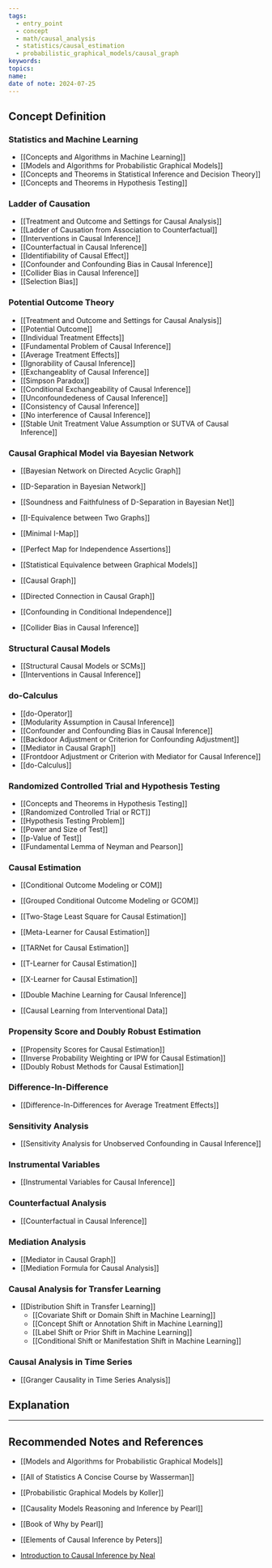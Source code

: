 ```yaml
---
tags:
  - entry_point
  - concept
  - math/causal_analysis
  - statistics/causal_estimation
  - probabilistic_graphical_models/causal_graph
keywords: 
topics: 
name: 
date of note: 2024-07-25
---
```


## Concept Definition

### Statistics and Machine Learning

- [[Concepts and Algorithms in Machine Learning]]
- [[Models and Algorithms for Probabilistic Graphical Models]]
- [[Concepts and Theorems in Statistical Inference and Decision Theory]]
- [[Concepts and Theorems in Hypothesis Testing]]

### Ladder of Causation

- [[Treatment and Outcome and Settings for Causal Analysis]]
- [[Ladder of Causation from Association to Counterfactual]]
- [[Interventions in Causal Inference]]
- [[Counterfactual in Causal Inference]]
- [[Identifiability of Causal Effect]]
- [[Confounder and Confounding Bias in Causal Inference]]
- [[Collider Bias in Causal Inference]]
- [[Selection Bias]]


### Potential Outcome Theory

- [[Treatment and Outcome and Settings for Causal Analysis]]
- [[Potential Outcome]]
- [[Individual Treatment Effects]]
- [[Fundamental Problem of Causal Inference]]
- [[Average Treatment Effects]]
- [[Ignorability of Causal Inference]]
- [[Exchangeablity of Causal Inference]]
- [[Simpson Paradox]]
- [[Conditional Exchangeability of Causal Inference]]
- [[Unconfoundedeness of Causal Inference]]
- [[Consistency of Causal Inference]]
- [[No interference of Causal Inference]]
- [[Stable Unit Treatment Value Assumption or SUTVA of Causal Inference]]


### Causal Graphical Model via Bayesian Network

- [[Bayesian Network on Directed Acyclic Graph]]
- [[D-Separation in Bayesian Network]]
- [[Soundness and Faithfulness of D-Separation in Bayesian Net]]
- [[I-Equivalence between Two Graphs]]
- [[Minimal I-Map]]
- [[Perfect Map for Independence Assertions]]
- [[Statistical Equivalence between Graphical Models]]

- [[Causal Graph]]
- [[Directed Connection in Causal Graph]]
- [[Confounding in Conditional Independence]]
- [[Collider Bias in Causal Inference]]

### Structural Causal Models

- [[Structural Causal Models or SCMs]]
- [[Interventions in Causal Inference]]


### do-Calculus

- [[do-Operator]]
- [[Modularity Assumption in Causal Inference]]
- [[Confounder and Confounding Bias in Causal Inference]]
- [[Backdoor Adjustment or Criterion for Confounding Adjustment]]
- [[Mediator in Causal Graph]]
- [[Frontdoor Adjustment or Criterion with Mediator for Causal Inference]]
- [[do-Calculus]]

### Randomized Controlled Trial and Hypothesis Testing

- [[Concepts and Theorems in Hypothesis Testing]]
- [[Randomized Controlled Trial or RCT]]
- [[Hypothesis Testing Problem]]
- [[Power and Size of Test]]
- [[p-Value of Test]]
- [[Fundamental Lemma of Neyman and Pearson]]


### Causal Estimation

- [[Conditional Outcome Modeling or COM]]
- [[Grouped Conditional Outcome Modeling or GCOM]]
- [[Two-Stage Least Square for Causal Estimation]]

- [[Meta-Learner for Causal Estimation]]
- [[TARNet for Causal Estimation]]
- [[T-Learner for Causal Estimation]]
- [[X-Learner for Causal Estimation]]
- [[Double Machine Learning for Causal Inference]]
- [[Causal Learning from Interventional Data]]


### Propensity Score and Doubly Robust Estimation

- [[Propensity Scores for Causal Estimation]]
- [[Inverse Probability Weighting or IPW for Causal Estimation]]
- [[Doubly Robust Methods for Causal Estimation]]


### Difference-In-Difference

- [[Difference-In-Differences for Average Treatment Effects]]


### Sensitivity Analysis

- [[Sensitivity Analysis for Unobserved Confounding in Causal Inference]]

### Instrumental Variables

- [[Instrumental Variables for Causal Inference]]

### Counterfactual Analysis

- [[Counterfactual in Causal Inference]]

### Mediation Analysis

- [[Mediator in Causal Graph]]
- [[Mediation Formula for Causal Analysis]]

### Causal Analysis for Transfer Learning

- [[Distribution Shift in Transfer Learning]]
	- [[Covariate Shift or Domain Shift in Machine Learning]]
	- [[Concept Shift or Annotation Shift in Machine Learning]]
	- [[Label Shift or Prior Shift in Machine Learning]]
	- [[Conditional Shift or Manifestation Shift in Machine Learning]]

### Causal Analysis in Time Series

- [[Granger Causality in Time Series Analysis]]



## Explanation





-----------
##  Recommended Notes and References

- [[Models and Algorithms for Probabilistic Graphical Models]]


- [[All of Statistics A Concise Course by Wasserman]]
- [[Probabilistic Graphical Models by Koller]]
- [[Causality Models Reasoning and Inference by Pearl]]
- [[Book of Why by Pearl]]
- [[Elements of Causal Inference by Peters]]
- [Introduction to Causal Inference by Neal](https://www.bradyneal.com/causal-inference-course)